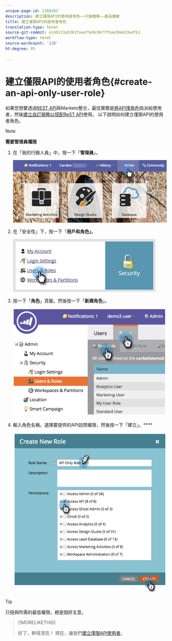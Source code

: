 ```yaml
---
unique-page-id: 2360203
description: 建立僅限API的使用者角色——行銷檔案——產品檔案
title: 建立僅限API的使用者角色
translation-type: tm+mt
source-git-commit: e149133a5383faaef5e9c9b7775ae36e633ed7b1
workflow-type: tm+mt
source-wordcount: '128'
ht-degree: 0%

---
```



# 建立僅限API的使用者角色{#create-an-api-only-user-role}

如果您想要透過[REST API](http://developers.marketo.com/documentation/rest/)與Marketo整合，最佳實務是[將API僅角色](create-an-api-only-user.md)指派給使用者，然後[建立自訂服務以搭配ReST API](../../../product-docs/administration/additional-integrations/create-a-custom-service-for-use-with-rest-api.md)使用。 以下說明如何建立僅限API的使用者角色。

>[!NOTE]
>
>**需要管理員權限**

1. 在「我的行銷人員」中，按一下「**管理員**」。

   ![](assets/adminhand-1.png)

1. 在「安全性」下，按一下「**用戶和角色」**。

   ![](assets/two.png)

1. 按一下「**角色**」頁籤，然後按一下「**新建角色**」。

   ![](assets/image2014-9-16-13-3a47-3a12.png)

1. 輸入角色名稱，選擇要提供的API訪問權限，然後按一下「建立」。****

   ![](assets/image2014-9-16-13-3a47-3a36.png)

>[!TIP]
>
>只授與所需的最低權限，總是個好主意。

>[!MORELIKETHIS]
>
>好了，幹得漂亮！ 現在，讓我們[建立僅限API使用者](create-an-api-only-user.md)。

